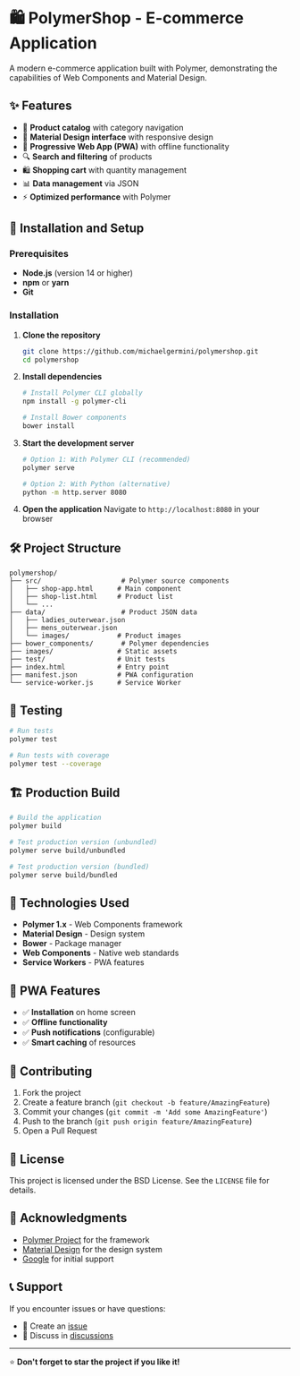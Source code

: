 # 🛍️ PolymerShop - E-commerce Application

A modern e-commerce application built with Polymer, demonstrating the capabilities of Web Components and Material Design.

## ✨ Features

- 🛒 **Product catalog** with category navigation
- 🎨 **Material Design interface** with responsive design
- 📱 **Progressive Web App (PWA)** with offline functionality
- 🔍 **Search and filtering** of products
- 🛍️ **Shopping cart** with quantity management
- 📊 **Data management** via JSON
- ⚡ **Optimized performance** with Polymer

## 🚀 Installation and Setup

### Prerequisites

- **Node.js** (version 14 or higher)
- **npm** or **yarn**
- **Git**

### Installation

1. **Clone the repository**
   ```bash
   git clone https://github.com/michaelgermini/polymershop.git
   cd polymershop
   ```

2. **Install dependencies**
   ```bash
   # Install Polymer CLI globally
   npm install -g polymer-cli
   
   # Install Bower components
   bower install
   ```

3. **Start the development server**
   ```bash
   # Option 1: With Polymer CLI (recommended)
   polymer serve
   
   # Option 2: With Python (alternative)
   python -m http.server 8080
   ```

4. **Open the application**
   Navigate to `http://localhost:8080` in your browser

## 🛠️ Project Structure

```
polymershop/
├── src/                    # Polymer source components
│   ├── shop-app.html      # Main component
│   ├── shop-list.html     # Product list
│   └── ...
├── data/                   # Product JSON data
│   ├── ladies_outerwear.json
│   ├── mens_outerwear.json
│   └── images/            # Product images
├── bower_components/       # Polymer dependencies
├── images/                # Static assets
├── test/                  # Unit tests
├── index.html             # Entry point
├── manifest.json          # PWA configuration
└── service-worker.js      # Service Worker
```

## 🧪 Testing

```bash
# Run tests
polymer test

# Run tests with coverage
polymer test --coverage
```

## 🏗️ Production Build

```bash
# Build the application
polymer build

# Test production version (unbundled)
polymer serve build/unbundled

# Test production version (bundled)
polymer serve build/bundled
```

## 🎯 Technologies Used

- **Polymer 1.x** - Web Components framework
- **Material Design** - Design system
- **Bower** - Package manager
- **Web Components** - Native web standards
- **Service Workers** - PWA features

## 📱 PWA Features

- ✅ **Installation** on home screen
- ✅ **Offline functionality**
- ✅ **Push notifications** (configurable)
- ✅ **Smart caching** of resources

## 🤝 Contributing

1. Fork the project
2. Create a feature branch (`git checkout -b feature/AmazingFeature`)
3. Commit your changes (`git commit -m 'Add some AmazingFeature'`)
4. Push to the branch (`git push origin feature/AmazingFeature`)
5. Open a Pull Request

## 📄 License

This project is licensed under the BSD License. See the `LICENSE` file for details.

## 🙏 Acknowledgments

- [Polymer Project](https://polymer-project.org/) for the framework
- [Material Design](https://material.io/) for the design system
- [Google](https://google.com) for initial support

## 📞 Support

If you encounter issues or have questions:

- 📧 Create an [issue](https://github.com/michaelgermini/polymershop/issues)
- 💬 Discuss in [discussions](https://github.com/michaelgermini/polymershop/discussions)

---

⭐ **Don't forget to star the project if you like it!**

